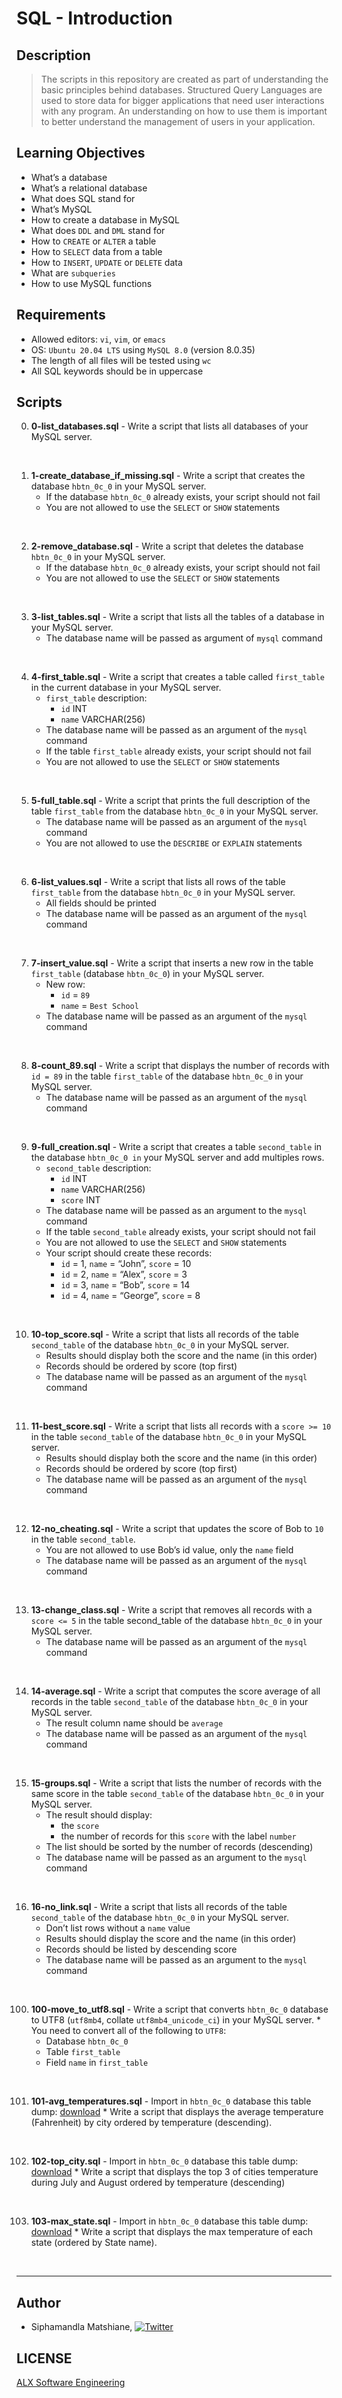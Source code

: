 # SQL - Introduction

## Description
> The scripts in this repository are created as part of understanding the basic principles behind databases. Structured Query Languages are used to store data for bigger applications that need user interactions with any program. An understanding on how to use them is important to better understand the management of users in your application.

## Learning Objectives
- What’s a database
- What’s a relational database
- What does SQL stand for
- What’s MySQL
- How to create a database in MySQL
- What does `DDL` and `DML` stand for
- How to `CREATE` or `ALTER` a table
- How to `SELECT` data from a table
- How to `INSERT`, `UPDATE` or `DELETE` data
- What are `subqueries`
- How to use MySQL functions

## Requirements
- Allowed editors: `vi`, `vim`, or `emacs`
- OS: `Ubuntu 20.04 LTS` using `MySQL 8.0` (version 8.0.35)
- The length of all files will be tested using `wc`
- All SQL keywords should be in uppercase

## Scripts
0. **0-list_databases.sql** - Write a script that lists all databases of your MySQL server.
<br>

1. **1-create_database_if_missing.sql** - Write a script that creates the database `hbtn_0c_0` in your MySQL server.
    * If the database `hbtn_0c_0` already exists, your script should not fail
    * You are not allowed to use the `SELECT` or `SHOW` statements
<br>

2. **2-remove_database.sql** - Write a script that deletes the database `hbtn_0c_0` in your MySQL server.
    * If the database `hbtn_0c_0` already exists, your script should not fail
    * You are not allowed to use the `SELECT` or `SHOW` statements
<br>

3. **3-list_tables.sql** - Write a script that lists all the tables of a database in your MySQL server.
    * The database name will be passed as argument of `mysql` command
<br>

4. **4-first_table.sql** - Write a script that creates a table called `first_table` in the current database in your MySQL server.
    * `first_table` description:
        * `id` INT
        * `name` VARCHAR(256)
    * The database name will be passed as an argument of the `mysql` command
    * If the table `first_table` already exists, your script should not fail
    * You are not allowed to use the `SELECT` or `SHOW` statements
<br>

5. **5-full_table.sql** - Write a script that prints the full description of the table `first_table` from the database `hbtn_0c_0` in your MySQL server.
    * The database name will be passed as an argument of the `mysql` command
    * You are not allowed to use the `DESCRIBE` or `EXPLAIN` statements
<br>

6. **6-list_values.sql** - Write a script that lists all rows of the table `first_table` from the database `hbtn_0c_0` in your MySQL server.
    * All fields should be printed
    * The database name will be passed as an argument of the `mysql` command
<br>

7. **7-insert_value.sql** - Write a script that inserts a new row in the table `first_table` (database `hbtn_0c_0`) in your MySQL server.
    * New row:
        * `id` = `89`
        * `name` = `Best School`
    * The database name will be passed as an argument of the `mysql` command
<br>

8. **8-count_89.sql** - Write a script that displays the number of records with `id = 89` in the table `first_table` of the database `hbtn_0c_0` in your MySQL server.
    * The database name will be passed as an argument of the `mysql` command
<br>

9. **9-full_creation.sql** - Write a script that creates a table `second_table` in the database `hbtn_0c_0 in` your MySQL server and add multiples rows.
    * `second_table` description:
        * `id` INT
        * `name` VARCHAR(256)
        * `score` INT
    * The database name will be passed as an argument to the `mysql` command
    * If the table `second_table` already exists, your script should not fail
    * You are not allowed to use the `SELECT` and `SHOW` statements
    * Your script should create these records:
        * `id` = 1, `name` = “John”, `score` = 10
        * `id` = 2, `name` = “Alex”, `score` = 3
        * `id` = 3, `name` = “Bob”, `score` = 14
        * `id` = 4, `name` = “George”, `score` = 8
<br>

10. **10-top_score.sql** - Write a script that lists all records of the table `second_table` of the database `hbtn_0c_0` in your MySQL server.
    * Results should display both the score and the name (in this order)
    * Records should be ordered by score (top first)
    * The database name will be passed as an argument of the `mysql` command
<br>

11. **11-best_score.sql** - Write a script that lists all records with a `score >= 10` in the table `second_table` of the database `hbtn_0c_0` in your MySQL server.
    * Results should display both the score and the name (in this order)
    * Records should be ordered by score (top first)
    * The database name will be passed as an argument of the `mysql` command
<br>


12. **12-no_cheating.sql** - Write a script that updates the score of Bob to `10` in the table `second_table`.
    * You are not allowed to use Bob’s id value, only the `name` field
    * The database name will be passed as an argument of the `mysql` command
<br>

13. **13-change_class.sql** - Write a script that removes all records with a `score <= 5` in the table second_table of the database `hbtn_0c_0` in your MySQL server.
    * The database name will be passed as an argument of the `mysql` command
<br>

14. **14-average.sql** - Write a script that computes the score average of all records in the table `second_table` of the database `hbtn_0c_0` in your MySQL server.
    * The result column name should be `average`
    * The database name will be passed as an argument of the `mysql` command
<br>

15. **15-groups.sql** - Write a script that lists the number of records with the same score in the table `second_table` of the database `hbtn_0c_0` in your MySQL server.
    * The result should display:
        * the `score`
        * the number of records for this `score` with the label `number`
    * The list should be sorted by the number of records (descending)
    * The database name will be passed as an argument to the `mysql` command
<br>

16. **16-no_link.sql** - Write a script that lists all records of the table `second_table` of the database `hbtn_0c_0` in your MySQL server.
    * Don’t list rows without a `name` value
    * Results should display the score and the name (in this order)
    * Records should be listed by descending score
    * The database name will be passed as an argument to the `mysql` command
<br>

100. **100-move_to_utf8.sql** - Write a script that converts `hbtn_0c_0` database to UTF8 (`utf8mb4`, collate `utf8mb4_unicode_ci`) in your MySQL server.
    * You need to convert all of the following to `UTF8`:
        * Database `hbtn_0c_0`
        * Table `first_table`
        * Field `name` in `first_table`
<br>

101. **101-avg_temperatures.sql** - Import in `hbtn_0c_0` database this table dump: [download](https://s3.amazonaws.com/intranet-projects-files/holbertonschool-higher-level_programming+/272/temperatures.sql)
    * Write a script that displays the average temperature (Fahrenheit) by city ordered by temperature (descending).
<br>

102. **102-top_city.sql** - Import in `hbtn_0c_0` database this table dump: [download](https://s3.amazonaws.com/intranet-projects-files/holbertonschool-higher-level_programming+/272/temperatures.sql)
    * Write a script that displays the top 3 of cities temperature during July and August ordered by temperature (descending)
<br>

103. **103-max_state.sql** - Import in `hbtn_0c_0` database this table dump: [download](https://s3.amazonaws.com/intranet-projects-files/holbertonschool-higher-level_programming+/272/temperatures.sql)
    * Write a script that displays the max temperature of each state (ordered by State name).
<br>

---
## Author
* Siphamandla Matshiane, [![Twitter](http://i.imgur.com/wWzX9uB.png)](https://twitter.com/sbumatshiane916) 

## LICENSE
[ALX Software Engineering](https://www.alxafrica.com/software-engineering/)
